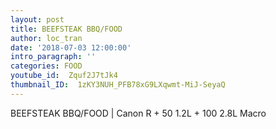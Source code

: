 ```yaml
---
layout: post
title: BEEFSTEAK BBQ/FOOD
author: loc_tran
date: '2018-07-03 12:00:00'
intro_paragraph: ''
categories: FOOD
youtube_id:  Zquf2J7tJk4
thumbnail_ID:  1zKY3NUH_PFB78xG9LXqwmt-MiJ-SeyaQ
---
```

BEEFSTEAK BBQ/FOOD | Canon R + 50 1.2L + 100 2.8L Macro
